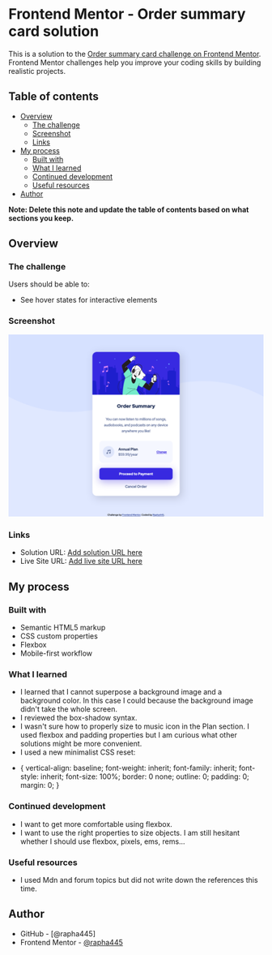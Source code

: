 # Frontend Mentor - Order summary card solution

This is a solution to the [Order summary card challenge on Frontend Mentor](https://www.frontendmentor.io/challenges/order-summary-component-QlPmajDUj). Frontend Mentor challenges help you improve your coding skills by building realistic projects. 

## Table of contents

- [Overview](#overview)
  - [The challenge](#the-challenge)
  - [Screenshot](#screenshot)
  - [Links](#links)
- [My process](#my-process)
  - [Built with](#built-with)
  - [What I learned](#what-i-learned)
  - [Continued development](#continued-development)
  - [Useful resources](#useful-resources)
- [Author](#author)

**Note: Delete this note and update the table of contents based on what sections you keep.**

## Overview

### The challenge

Users should be able to:

- See hover states for interactive elements

### Screenshot

![](./screenshot.png)


### Links

- Solution URL: [Add solution URL here](https://your-solution-url.com)
- Live Site URL: [Add live site URL here](https://your-live-site-url.com)

## My process

### Built with

- Semantic HTML5 markup
- CSS custom properties
- Flexbox
- Mobile-first workflow

### What I learned

- I learned that I cannot superpose a background image and a background color. In this case I could because the background image didn't take the whole screen.
- I reviewed the box-shadow syntax.
- I wasn't sure how to properly size to music icon in the Plan section. I used flexbox and padding properties but I am curious what other solutions might be more convenient.
- I used a new minimalist CSS reset:

* {
    vertical-align: baseline;
    font-weight: inherit;
    font-family: inherit;
    font-style: inherit;
    font-size: 100%;
    border: 0 none;
    outline: 0;
    padding: 0;
    margin: 0;
}

### Continued development

- I want to get more comfortable using flexbox.
- I want to use the right properties to size objects. I am still hesitant whether I should use flexbox, pixels, ems, rems...

### Useful resources

- I used Mdn and forum topics but did not write down the references this time.

## Author

- GitHub - [@rapha445]
- Frontend Mentor - [@rapha445](https://www.frontendmentor.io/profile/rapha445)